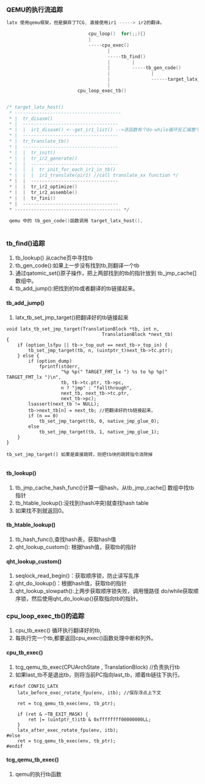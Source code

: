 ### QEMU的执行流追踪

```c
latx 使用qemu框架，但是摒弃了TCG, 直接使用ir1 -----> ir2的翻译。

                              cpu_loop()  for(;;){}
                              |
                              -----cpu_exec()
                                     |
                                     -----tb_find()
                                     |        |
                                     |        -----tb_gen_code()
                                     |               |
                                     |               ------target_latx_host()
                                     | 
                          cpu_loop_exec_tb()


/* target_latx_host() 
 * ---------------------------------------
 * |  tr_disasm()
 * |  -----------------------------------
 * |  |  ir1_disasm() <--get_ir1_list() -->该函数有个do-while循环反汇编整个TB，当ir1的数量超过256的时候，get_ir1_list（）使用ir1_make_ins_JMP()插入一条无条件跳转jmp指令
 * |  -----------------------------------
 * |  tr_translate_tb()
 * |  -----------------------------------
 * |  |  tr_init()
 * |  |  tr_ir2_generate()
 * |  |  --------------------------------
 * |  |  |  tr_init_for_each_ir1_in_tb()
 * |  |  |  ir1_translate(pir1) //call translate_xx function */
 * |  |  --------------------------------
 * |  |  tr_ir2_optimize()
 * |  |  tr_ir2_assemble()
 * |  |  tr_fini()
 * |  -----------------------------------
 * --------------------------------------- */
 
 qemu 中的 tb_gen_code()函数调用 target_latx_host(),
                         
```

### tb_find()追踪

1. tb_lookup() 从cache页中寻找tb
2. tb_gen_code():如果上一步没有找到tb,则翻译一个tb
3. 通过qatomic_set()原子操作，把上两部找到的tb的指针放到
tb_jmp_cache[]数组中。
4. tb_add_jump():把找到的tb或者翻译的tb链接起来。

#### tb_add_jump() 

1. latx_tb_set_jmp_target()把翻译好的tb链接起来

```
void latx_tb_set_jmp_target(TranslationBlock *tb, int n,
                                   TranslationBlock *next_tb)
{
    if (option_lsfpu || tb->_top_out == next_tb->_top_in) {
        tb_set_jmp_target(tb, n, (uintptr_t)next_tb->tc.ptr);
    } else {
        if (option_dump)
            fprintf(stderr,
                    "%p %p(" TARGET_FMT_lx ") %s to %p %p(" TARGET_FMT_lx ")\n",
                    tb, tb->tc.ptr, tb->pc,
                    n ? "jmp" : "fallthrough",
                    next_tb, next_tb->tc.ptr,
                    next_tb->pc);
        lsassert(next_tb != NULL);
        tb->next_tb[n] = next_tb; //把翻译好的tb链接起来，
        if (n == 0)
            tb_set_jmp_target(tb, 0, native_jmp_glue_0);
        else
            tb_set_jmp_target(tb, 1, native_jmp_glue_1);
    }
}
 
tb_set_jmp_target() 如果是直接跳转，则把tb块的跳转指令消除掉
 
```

#### tb_lookup()

1. tb_jmp_cache_hash_func()计算一级hash，从tb_jmp_cache[]
数组中找tb指针
2. tb_htable_lookup():没找到(hash冲突)就查找hash table
3. 如果找不到就返回0。

#### tb_htable_lookup()

1. tb_hash_func(),查找hash表，获取hash值
2. qht_lookup_custom(): 根据hash值，获取tb的指针

#### qht_lookup_custom()

1. seqlock_read_begin()：获取顺序锁，防止读写乱序
2. qht_do_lookup()：根据hash值，获取tb的指针
2. qht_lookup_slowpath():上两步获取顺序锁失败，调用慢路径
do/while获取顺序锁，然后使用qht_do_lookup()获取指向tb的指针。



### cpu_loop_exec_tb()的追踪

1. cpu_tb_exec() 循环执行翻译好的tb,
2. 每执行完一个tb,都要返回cpu_exec()函数处理中断和列外。

#### cpu_tb_exec()

1. tcg_qemu_tb_exec(CPUArchState , TranslationBlock) //负责执行tb
2. 如果last_tb不是退出tb，则将当前PC指向last_tb，顺着tb链往下执行。

```
 #ifdef CONFIG_LATX
    latx_before_exec_rotate_fpu(env, itb); //保存浮点上下文

    ret = tcg_qemu_tb_exec(env, tb_ptr);

    if (ret & ~TB_EXIT_MASK) {
        ret |= (uintptr_t)itb & 0xffffffff00000000LL;
    }
    latx_after_exec_rotate_fpu(env, itb);
#else
    ret = tcg_qemu_tb_exec(env, tb_ptr);
#endif
```
####  tcg_qemu_tb_exec()

1. qemu的执行tb函数

